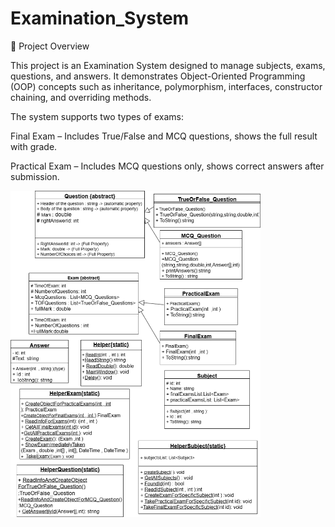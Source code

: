 # Examination_System
📘 Project Overview

This project is an Examination System designed to manage subjects, exams, questions, and answers. It demonstrates Object-Oriented Programming (OOP) concepts such as inheritance, polymorphism, interfaces, constructor chaining, and overriding methods.

The system supports two types of exams:

Final Exam – Includes True/False and MCQ questions, shows the full result with grade.

Practical Exam – Includes MCQ questions only, shows correct answers after submission.


<img src="ClassDiagram.drawio.png" alt="Examination System Diagram" width="400"/>
